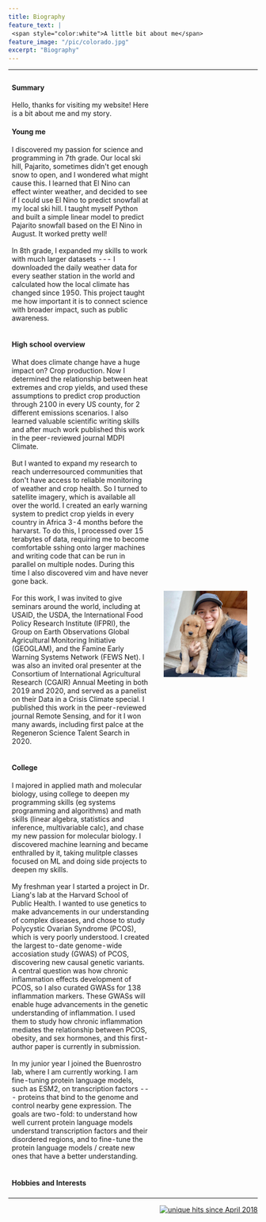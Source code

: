 ```yaml
---
title: Biography
feature_text: |
 <span style="color:white">A little bit about me</span>
feature_image: "/pic/colorado.jpg"
excerpt: "Biography"
---
```

<table cellpadding="10">
  <tr>
  <td colspan="3" >


  </td>
  </tr>
  <tr>
  <td width="60%">

<h4>Summary</h4>
Hello, thanks for visiting my website! Here is a bit about me and my story.
<br>
<h4>Young me</h4>
I discovered my passion for science and programming in 7th grade. Our local ski hill, Pajarito, sometimes didn't get enough snow to open, and I wondered what might cause this. I learned that El Nino can effect winter weather, and decided to see if I could use El Nino to predict snowfall at my local ski hill. I taught myself Python and built a simple linear model to predict Pajarito snowfall based on the El Nino in August. It worked pretty well!
<br>
<br>
In 8th grade, I expanded my skills to work with much larger datasets --- I downloaded the daily weather data for every seather station in the world and calculated how the local climate has changed since 1950. This project taught me how important it is to connect science with broader impact, such as public awareness.
<br>
<br>
<h4>High school overview</h4>
What does climate change have a huge impact on? Crop production. Now I determined the relationship between heat extremes and crop yields, and used these assumptions to predict crop production through 2100 in every US county, for 2 different emissions scenarios. I also learned valuable scientific writing skills and after much work published this work in the peer-reviewed journal MDPI Climate.
<br>
<br>
But I wanted to expand my research to reach underresourced communities that don't have access to reliable monitoring of weather and crop health. So I turned to satellite imagery, which is available all over the world. I created an early warning system to predict crop yields in every country in Africa 3-4 months before the harvarst. To do this, I processed over 15 terabytes of data, requiring me to become comfortable sshing onto larger machines and writing code that can be run in parallel on multiple nodes. During this time I also discovered vim and have never gone back.
<br>
<br>
For this work, I was invited to give seminars around the world, including at USAID, the USDA, the International Food Policy Research Institute (IFPRI), the Group on Earth Observations Global Agricultural Monitoring Initiative (GEOGLAM), and the Famine Early Warning Systems Network (FEWS Net). I was also an invited oral presenter at the Consortium of International Agricultural Research (CGAIR) Annual Meeting in both 2019 and 2020, and served as a panelist on their Data in a Crisis Climate special. I published this work in the peer-reviewed journal Remote Sensing, and for it I won many awards, including first palce at the Regeneron Science Talent Search in 2020.
<br>
<br>
<h4>College</h4>
I majored in applied math and molecular biology, using college to deepen my programming skills (eg systems programming and algorithms) and math skills (linear algebra, statistics and inference, multivariable calc), and chase my new passion for molecular biology. I discovered machine learning and became enthralled by it, taking mulitple classes focused on ML and doing side projects to deepen my skills.
<br>
<br>
My freshman year I started a project in Dr. Liang's lab at the Harvard School of Public Health. I wanted to use genetics to make advancements in our understanding of complex diseases, and chose to study Polycystic Ovarian Syndrome (PCOS), which is very poorly understood. I created the largest to-date genome-wide accosiation study (GWAS) of PCOS, discovering new causal genetic variants. A central question was how chronic inflammation effects development of PCOS, so I also curated GWASs for 138 inflammation markers. These GWASs will enable huge advancements in the genetic understanding of inflammation. I used them to study how chronic inflammation mediates the relationship between PCOS, obesity, and sex hormones, and this first-author paper is currently in submission.
<br>
<br>
In my junior year I joined the Buenrostro lab, where I am currently working. I am fine-tuning protein language models, such as ESM2, on transcription factors --- proteins that bind to the genome and control nearby gene expression. The goals are two-fold: to understand how well current protein language models understand transcription factors and their disordered regions, and to fine-tune the protein language models / create new ones that have a better understanding. 
<br>
<br>
<h4>Hobbies and Interests</h4>

  </td>
  <td width="2%">
  </td>
  <td width="38%" ><img src="/pic/puppy_photo.jpg" >
  </td>
  <td width="38%" ><img src="/pic/Goat_guitar.jpg" >
  </td>
  </tr>
</table>

<p align="right">
<a href="http://www.hitwebcounter.com">
<img src="http://hitwebcounter.com/counter/counter.php?page=6931336&style=0006&nbdigits=5&type=ip&initCount=0" title="unique hits since April 2018" border="0" ></a>

<!-- Global site tag (gtag.js) - Google Analytics -->
<script async src="https://www.googletagmanager.com/gtag/js?id=UA-117520873-2"></script>
<script>
  window.dataLayer = window.dataLayer || [];
  function gtag(){dataLayer.push(arguments);}
  gtag('js', new Date());
  gtag('config', 'UA-117520873-2');
</script>

